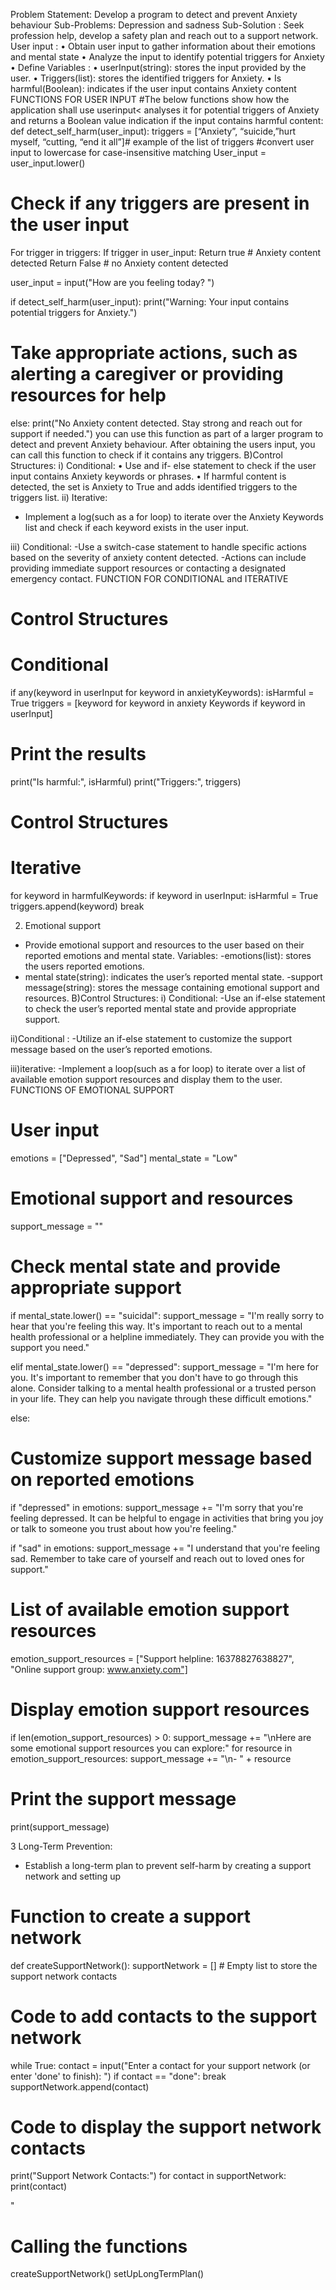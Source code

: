 Problem Statement: Develop a program to detect and prevent  Anxiety behaviour
Sub-Problems: Depression and sadness
Sub-Solution : Seek profession help, develop a safety plan and reach out to a support network.
User input :
•	Obtain user input to gather information about their emotions and mental state
•	Analyze the input to identify potential triggers for Anxiety
•	Define Variables :
•	userInput(string): stores the input provided by the user.
•	Triggers(list): stores the identified triggers for Anxiety.
•	Is harmful(Boolean): indicates if the user input contains Anxiety content
FUNCTIONS FOR USER INPUT
#The below functions show how the application shall use userinput< analyses it for potential triggers of Anxiety and returns a Boolean value indication if the input contains harmful content:
def detect_self_harm(user_input):
triggers = [“Anxiety”, “suicide,”hurt myself, “cutting, “end it all”]# example of the list of triggers
#convert user input to lowercase for case-insensitive matching
User_input = user_input.lower()
# Check if any triggers are present in the user input
For trigger in triggers:
If trigger in user_input:
Return true # Anxiety content detected
Return False # no Anxiety content detected

user_input = input("How are you feeling today? ")

if detect_self_harm(user_input):
print("Warning: Your input contains potential triggers for Anxiety.")
# Take appropriate actions, such as alerting a caregiver or providing resources for help
else:
print("No Anxiety content detected. Stay strong and reach out for support if needed.")
you can use this function as part of a larger program to detect and prevent Anxiety behaviour. After obtaining the users input, you can call this function to check if it contains any triggers.
B)Control Structures:
i) Conditional:
•	Use and if- else statement to check if the user input contains Anxiety keywords or phrases.
•	If harmful content is detected, the set is Anxiety to True and adds identified triggers to the triggers list.
ii) Iterative:
-	Implement a log(such as a for loop) to iterate over the Anxiety Keywords list and check if each keyword exists in the user input.

iii) Conditional:
-Use a switch-case statement to handle specific actions based on the severity of anxiety content detected.
-Actions can include providing immediate support resources or contacting a designated emergency contact.
FUNCTION FOR CONDITIONAL and ITERATIVE
# Control Structures
# Conditional
if any(keyword in userInput for keyword in anxietyKeywords):
isHarmful = True
triggers = [keyword for keyword in anxiety Keywords if keyword in userInput]

# Print the results
print("Is harmful:", isHarmful)
print("Triggers:", triggers)

# Control Structures
# Iterative
for keyword in harmfulKeywords:
if keyword in userInput:
isHarmful = True
triggers.append(keyword)
break

2. Emotional support
- Provide emotional support and resources to the user based on their reported emotions and mental state.
Variables:
-emotions(list): stores the users reported emotions.
- mental state(string): indicates the user’s reported mental state.
-support message(string): stores the message containing emotional support and resources.
B)Control Structures:
i) Conditional:
-Use an if-else statement to check the user’s reported mental state and provide appropriate support.

ii)Conditional :
-Utilize an if-else statement to customize the support message based on the user’s reported emotions.

iii)iterative:
-Implement a loop(such as a for loop) to iterate over a list of available emotion support resources and display them to the user.
FUNCTIONS OF EMOTIONAL SUPPORT
# User input
emotions = ["Depressed", "Sad"]
mental_state = "Low"

# Emotional support and resources
support_message = ""

# Check mental state and provide appropriate support
if mental_state.lower() == "suicidal":
support_message = "I'm really sorry to hear that you're feeling this way. It's important to reach out to a mental health professional or a helpline immediately. They can provide you with the support you need."

elif mental_state.lower() == "depressed":
support_message = "I'm here for you. It's important to remember that you don't have to go through this alone. Consider talking to a mental health professional or a trusted person in your life. They can help you navigate through these difficult emotions."

else:
# Customize support message based on reported emotions
if "depressed" in emotions:
support_message += "I'm sorry that you're feeling depressed. It can be helpful to engage in activities that bring you joy or talk to someone you trust about how you're feeling."

if "sad" in emotions:
support_message += "I understand that you're feeling sad. Remember to take care of yourself and reach out to loved ones for support."

# List of available emotion support resources
emotion_support_resources = ["Support helpline: 16378827638827", "Online support group: www.anxiety.com"]

# Display emotion support resources
if len(emotion_support_resources) > 0:
support_message += "\nHere are some emotional support resources you can explore:"
for resource in emotion_support_resources:
support_message += "\n- " + resource

# Print the support message
print(support_message)




3 Long-Term Prevention:
- Establish a long-term plan to prevent self-harm by creating a support network and setting up

# Function to create a support network
def createSupportNetwork():
supportNetwork = []  # Empty list to store the support network contacts

# Code to add contacts to the support network
while True:
contact = input("Enter a contact for your support network (or enter 'done' to finish): ")
if contact == "done":
break
supportNetwork.append(contact)

# Code to display the support network contacts
print("Support Network Contacts:")
for contact in supportNetwork:
print(contact)

"

# Calling the functions
createSupportNetwork()
setUpLongTermPlan()
